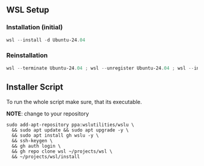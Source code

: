 
## WSL Setup
### Installation (initial)

```powershell
wsl --install -d Ubuntu-24.04
```

### Reinstallation

```powershell
wsl --terminate Ubuntu-24.04 ; wsl --unregister Ubuntu-24.04 ; wsl --install -d Ubuntu-24.04
```
## Installer Script

To run the whole script make sure, that its executable.

**NOTE**:
change to your repository

```
sudo add-apt-repository ppa:wslutilities/wslu \
  && sudo apt update && sudo apt upgrade -y \
  && sudo apt install gh wslu -y \
  && ssh-keygen \
  && gh auth login \
  && gh repo clone wsl ~/projects/wsl \
  && ~/projects/wsl/install
```
